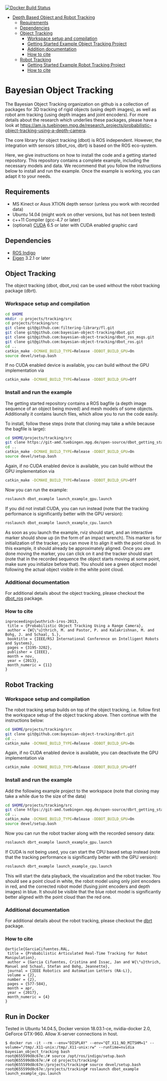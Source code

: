 [![Docker Build Status](https://dockerbuildbadges.quelltext.eu/status.svg?organization=icra2017&repository=bayesian_object_tracking)](https://hub.docker.com/r/icra2017/bayesian_object_tracking/builds/) 

* [Depth Based Object and Robot Tracking](#depth-based-object-and-robot-tracking)
  * [Requirements](#requirements)
  * [Dependencies](#dependencies)
  * [Object Tracking](#object-tracking)
    * [Workspace setup and compilation](#workspace-setup-and-compilation)
    * [Getting Started Example Object Tracking Project](#example-object-tracking-project)
    * [Addition documentation](#additional-documentation)
    * [How to cite](#how-to-cite)
  * [Robot Tracking](#robot-tracking)
    * [Getting Started Example Robot Tracking Project](#example-robot-tracking-project-using-mpi-apollo-robot)
    * [How to cite](#how-to-cite)
    



# Bayesian Object Tracking

The Bayesian Object Tracking organization on github is a collection of packages for
3D tracking of rigid objects (using depth images), as well as robot arm tracking (using depth images and joint encoders).
For more details about the research which underlies these packages, please have a look at https://am.is.tuebingen.mpg.de/research_projects/probabilistic-object-tracking-using-a-depth-camera.

The core library for object tracking (dbot) is ROS independent. However, 
the integration with sensors (dbot_ros, dbrt) is based on the ROS eco-system.

Here, we give instructions on how to install the code and a getting started 
repository. This repository contains a complete example, including the 
necessary models and data. We recommend that you follow the instructions below
to install and run the example. Once the example is working, you can adapt it 
to your needs.


## Requirements
 * MS Kinect or Asus XTION depth sensor (unless you work with recorded data)
 * Ubuntu 14.04 (might work on other versions, but has not been tested)
 * c++11 Compiler (gcc-4.7 or later)
 * (optional) [CUDA](https://developer.nvidia.com/cuda-downloads) 6.5 or later with CUDA enabled
   graphic card 

## Dependencies
 * [ROS Indigo](http://wiki.ros.org/indigo)
 * [Eigen](http://eigen.tuxfamily.org/) 3.2.1 or later
 
## Object Tracking
The object tracking (dbot, dbot_ros) can be used without the robot tracking package (dbrt). 

### Workspace setup and compilation
```bash
cd $HOME
mkdir -p projects/tracking/src  
cd projects/tracking/src
git clone git@github.com:filtering-library/fl.git
git clone git@github.com:bayesian-object-tracking/dbot.git
git clone git@github.com:bayesian-object-tracking/dbot_ros_msgs.git
git clone git@github.com:bayesian-object-tracking/dbot_ros.git
cd ..
catkin_make -DCMAKE_BUILD_TYPE=Release -DDBOT_BUILD_GPU=On
source devel/setup.bash
```
If no CUDA enabled device is available, you can build without the GPU implementation via 
```bash
catkin_make -DCMAKE_BUILD_TYPE=Release -DDBOT_BUILD_GPU=Off
```

### Install and run the example
The getting started repository contains a ROS bagfile (a depth image sequence of an object being moved)
and mesh models of some objects. Additionally it contains launch files, which allow you
to run the code easily.

To install, follow these steps (note that cloning may take a while because the bagfile is large):
```bash
cd $HOME/projects/tracking/src
git clone https://git-amd.tuebingen.mpg.de/open-source/dbot_getting_started.git
cd ..
catkin_make -DCMAKE_BUILD_TYPE=Release -DDBOT_BUILD_GPU=On
source devel/setup.bash
```
Again, if no CUDA enabled device is available, you can build without the GPU implementation via 
```bash
catkin_make -DCMAKE_BUILD_TYPE=Release -DDBOT_BUILD_GPU=Off
```

Now you can run the example:
```bash
roslaunch dbot_example launch_example_gpu.launch
```

If you did not install CUDA, you can run instead (note that the tracking performance is significantly better with the GPU version):
```bash
roslaunch dbot_example launch_example_cpu.launch
```



As soon as you launch the example, rviz should start, and an interactive marker should show up (in the form of an impact wrench). This marker is for initialization of the tracker, you can move it to align it 
with the point cloud. In this example, it should already be approximately aligned. Once you 
are done moving the marker, you can click on it and the tracker should start (note that in the recorded sequence the object starts moving at some point, make sure you initialize before that). You should see a green object 
model following the actual object visible in the white point cloud.

### Additional documentation

For additional details about the object tracking, please checkout the 
[dbot_ros](https://github.com/bayesian-object-tracking/dbot_ros/blob/master/README.md) package.

### How to cite
```
inproceedings{wuthrich-iros-2013,
 title = {Probabilistic Object Tracking Using a Range Camera},
 author = {W{\"u}thrich, M. and Pastor, P. and Kalakrishnan, M. and Bohg, J. and Schaal, S.},
 booktitle = {IEEE/RSJ International Conference on Intelligent Robots and Systems},
 pages = {3195-3202},
 publisher = {IEEE},
 month = nov,
 year = {2013},
 month_numeric = {11}
}
```

## Robot Tracking

### Workspace setup and compilation
The robot tracking setup builds on top of the object tracking, i.e. follow 
first the workspace setup of the object tracking above. Then continue
with the instructions below:

```bash
cd $HOME/projects/tracking/src
git clone git@github.com:bayesian-object-tracking/dbrt.git
cd ..
catkin_make -DCMAKE_BUILD_TYPE=Release -DDBOT_BUILD_GPU=On
```
Again, if no CUDA enabled device is available, you can deactivate the GPU implementation via 
```bash
catkin_make -DCMAKE_BUILD_TYPE=Release -DDBOT_BUILD_GPU=Off
```

### Install and run the example

Add the following example project to the workspace (note that cloning may take a while due to the size of the data)

```bash
cd $HOME/projects/tracking/src
git clone https://git-amd.tuebingen.mpg.de/open-source/dbrt_getting_started.git
cd ..
catkin_make -DCMAKE_BUILD_TYPE=Release -DDBOT_BUILD_GPU=On
source devel/setup.bash
```
Now you can run the robot tracker along with the 
recorded sensory data:

```bash
roslaunch dbrt_example launch_example_gpu.launch
```

If CUDA is not being used, you can start the CPU based setup instead (note that the tracking performance is significantly better with the GPU version):
```bash
roslaunch dbrt_example launch_example_cpu.launch
```

This will start the data playback, the visualization and the robot tracker.
You should see a point cloud in white, the robot model using only joint
encoders in red, and the corrected robot model (fusing joint encoders and depth images) in blue. It should be visible
that the blue robot model is significantly better aligned with the point cloud than 
the red one.



### Additional documentation

For additional details about the robot tracking, please checkout the 
[dbrt](https://github.com/bayesian-object-tracking/dbrt/blob/master/README.md) package.

### How to cite
```
@article{GarciaCifuentes.RAL,
 title = {Probabilistic Articulated Real-Time Tracking for Robot Manipulation},
 author = {Garcia Cifuentes, Cristina and Issac, Jan and W{\"u}thrich, Manuel and Schaal, Stefan and Bohg, Jeannette},
 journal = {IEEE Robotics and Automation Letters (RA-L)},
 volume = {2},
 number = {2},
 pages = {577-584},
 month = apr,
 year = {2017},
 month_numeric = {4}
}
```

## Run in Docker
Tested in Ubuntu 14.04.5, Docker version 18.03.1-ce, nvidia-docker 2.0, GeForce GTX-960.
Allow X-server connections in host.
```
$ docker run -it --rm --env="DISPLAY" --env="QT_X11_NO_MITSHM=1" --volume="/tmp/.X11-unix:/tmp/.X11-unix:rw" --runtime=nvidia  bayesian_object_tracking bash
root@655599d8c67e:/# source /opt/ros/indigo/setup.bash
root@655599d8c67e:/# cd projects/tracking/
root@655599d8c67e:/projects/tracking# source devel/setup.bash
root@655599d8c67e:/projects/tracking# roslaunch dbot_example launch_example_cpu.launch
```
